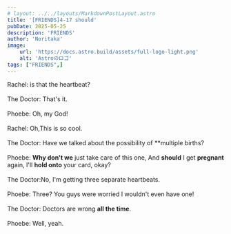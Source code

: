 ```yaml
---
# layout: ../../layouts/MarkdownPostLayout.astro
title: '[FRIENDS]4-17 should'
pubDate: 2025-05-25
description: 'FRIENDS'
author: 'Noritaka'
image:
    url: 'https://docs.astro.build/assets/full-logo-light.png'
    alt: 'Astroのロゴ'
tags: ["FRIENDS",]
---
```


Rachel: is that the heartbeat?<br><br>
The Doctor: That's it.<br><br>
Phoebe: Oh, my God!<br><br>
Rachel: Oh,This is so cool.<br><br>
The Doctor: Have we talked about the possibility of **multiple births?<br><br>
Phoebe: **Why don't we** just take care of this one, And **should** I get **pregnant** again, I'll **hold onto** your card, okay?<br><br>
The Doctor:No, I'm getting three separate heartbeats.<br><br>
Phoebe: Three? You guys were worried I wouldn't even have one!<br><br>
The Doctor: Doctors are wrong **all the time**.<br><br>
Phoebe: Well, yeah. 


